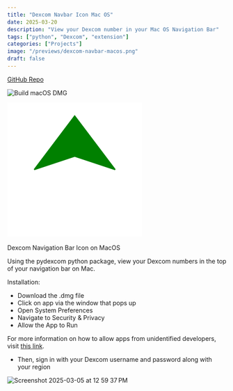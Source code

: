```yaml
---
title: "Dexcom Navbar Icon Mac OS"
date: 2025-03-20
description: "View your Dexcom number in your Mac OS Navigation Bar"
tags: ["python", "Dexcom", "extension"]
categories: ["Projects"]
image: "/previews/dexcom-navbar-macos.png"
draft: false
---
```



[GitHub Repo](https://github.com/EricSpencer00/DexcomNavBarIcon-macos)

![Build macOS DMG](https://github.com/EricSpencer00/DexcomNavBarIcon-macos/actions/workflows/main.yml/badge.svg)

![Icon](https://github.com/EricSpencer00/DexcomNavBarIcon-macos/blob/main/resources/icon.png?raw=true)

Dexcom Navigation Bar Icon on MacOS

Using the pydexcom python package, view your Dexcom numbers in the top of your navigation bar on Mac.

Installation: 
- Download the .dmg file
- Click on app via the window that pops up
- Open System Preferences
- Navigate to Security & Privacy
- Allow the App to Run

For more information on how to allow apps from unidentified developers, visit [this link](https://easymacos.com/cannot-be-opened-because-it-is-from-an-unidentified-developer.html).

- Then, sign in with your Dexcom username and password along with your region

![Screenshot 2025-03-05 at 12 59 37 PM](https://github.com/user-attachments/assets/f547bb49-6a3d-4d2d-a4f2-07099d0cc680) 

